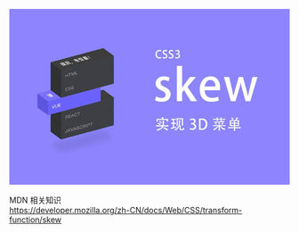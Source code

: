 ![封面图](./doc/banner.jpg)

MDN 相关知识  
https://developer.mozilla.org/zh-CN/docs/Web/CSS/transform-function/skew